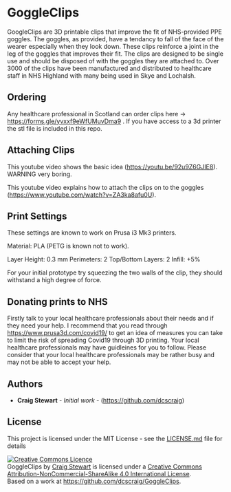 # GoggleClips

GoogleClips are 3D printable clips that improve the fit of NHS-provided PPE goggles. The goggles, as provided, have a tendancy to fall of the face of the wearer especially when they look down. These clips reinforce a joint in the leg of the goggles that improves their fit. The clips are designed to be single use and should be disposed of with the goggles they are attached to. Over 3000 of the clips have been manufactured and distributed to healthcare staff in NHS Highland with many being used in Skye and Lochalsh. 

## Ordering

Any healthcare professional in Scotland can order clips here -> https://forms.gle/yvxxf9eWfUMuvDma9 . If you have access to a 3d printer the stl file is included in this repo. 

## Attaching Clips

This youtube video shows the basic idea (https://youtu.be/92u9Z6GJIE8). WARNING very boring.

This youtube video explains how to attach the clips on to the goggles (https://www.youtube.com/watch?v=ZA3ka8afu0U).

## Print Settings

These settings are known to work on Prusa i3 Mk3 printers.

Material: PLA (PETG is known not to work).

Layer Height: 0.3 mm
Perimeters: 2
Top/Bottom Layers: 2
Infill: +5%

For your initial prototype try squeezing the two walls of the clip, they should withstand a high degree of force.

## Donating prints to NHS

Firstly talk to your local healthcare professionals about their needs and if they need your help. I recommend that you read through https://www.prusa3d.com/covid19/ to get an idea of measures you can take to limit the risk of spreading Covid19 through 3D printing. Your local healthcare professionals may have guidleines for you to follow. Please consider that your local healthcare professionals may be rather busy and may not be able to accept your help.   

## Authors

* **Craig Stewart** - *Initial work* - (https://github.com/dcscraig)

## License

This project is licensed under the MIT License - see the [LICENSE.md](LICENSE.md) file for details

<a rel="license" href="http://creativecommons.org/licenses/by-nc-sa/4.0/"><img alt="Creative Commons Licence" style="border-width:0" src="https://i.creativecommons.org/l/by-nc-sa/4.0/88x31.png" /></a><br /><span xmlns:dct="http://purl.org/dc/terms/" property="dct:title">GoggleClips</span> by <a xmlns:cc="http://creativecommons.org/ns#" href="https://github.com/dcscraig/GoggleClips" property="cc:attributionName" rel="cc:attributionURL">Craig Stewart</a> is licensed under a <a rel="license" href="http://creativecommons.org/licenses/by-nc-sa/4.0/">Creative Commons Attribution-NonCommercial-ShareAlike 4.0 International License</a>.<br />Based on a work at <a xmlns:dct="http://purl.org/dc/terms/" href="https://github.com/dcscraig/GoggleClips" rel="dct:source">https://github.com/dcscraig/GoggleClips</a>.
